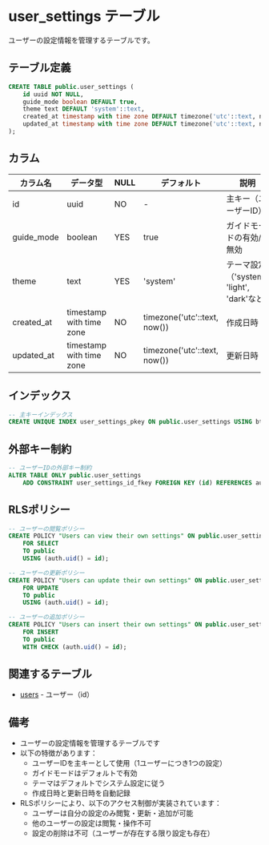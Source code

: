 # user_settings テーブル

ユーザーの設定情報を管理するテーブルです。

## テーブル定義

```sql
CREATE TABLE public.user_settings (
    id uuid NOT NULL,
    guide_mode boolean DEFAULT true,
    theme text DEFAULT 'system'::text,
    created_at timestamp with time zone DEFAULT timezone('utc'::text, now()) NOT NULL,
    updated_at timestamp with time zone DEFAULT timezone('utc'::text, now()) NOT NULL
);
```

## カラム

| カラム名 | データ型 | NULL | デフォルト | 説明 |
|---------|----------|------|------------|------|
| id | uuid | NO | - | 主キー（ユーザーID） |
| guide_mode | boolean | YES | true | ガイドモードの有効/無効 |
| theme | text | YES | 'system' | テーマ設定（'system', 'light', 'dark'など） |
| created_at | timestamp with time zone | NO | timezone('utc'::text, now()) | 作成日時 |
| updated_at | timestamp with time zone | NO | timezone('utc'::text, now()) | 更新日時 |

## インデックス

```sql
-- 主キーインデックス
CREATE UNIQUE INDEX user_settings_pkey ON public.user_settings USING btree (id);
```

## 外部キー制約

```sql
-- ユーザーIDの外部キー制約
ALTER TABLE ONLY public.user_settings
    ADD CONSTRAINT user_settings_id_fkey FOREIGN KEY (id) REFERENCES auth.users(id);
```

## RLSポリシー

```sql
-- ユーザーの閲覧ポリシー
CREATE POLICY "Users can view their own settings" ON public.user_settings
    FOR SELECT
    TO public
    USING (auth.uid() = id);

-- ユーザーの更新ポリシー
CREATE POLICY "Users can update their own settings" ON public.user_settings
    FOR UPDATE
    TO public
    USING (auth.uid() = id);

-- ユーザーの追加ポリシー
CREATE POLICY "Users can insert their own settings" ON public.user_settings
    FOR INSERT
    TO public
    WITH CHECK (auth.uid() = id);
```

## 関連するテーブル

- [users](./users.md) - ユーザー（id）

## 備考

- ユーザーの設定情報を管理するテーブルです
- 以下の特徴があります：
  - ユーザーIDを主キーとして使用（1ユーザーにつき1つの設定）
  - ガイドモードはデフォルトで有効
  - テーマはデフォルトでシステム設定に従う
  - 作成日時と更新日時を自動記録
- RLSポリシーにより、以下のアクセス制御が実装されています：
  - ユーザーは自分の設定のみ閲覧・更新・追加が可能
  - 他のユーザーの設定は閲覧・操作不可
  - 設定の削除は不可（ユーザーが存在する限り設定も存在） 